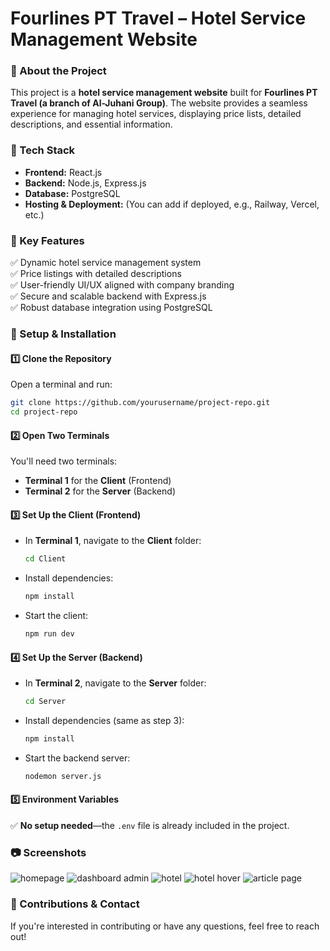 # Fourlines PT Travel – Hotel Service Management Website  

### 🏨 About the Project  
This project is a **hotel service management website** built for **Fourlines PT Travel (a branch of Al-Juhani Group)**. The website provides a seamless experience for managing hotel services, displaying price lists, detailed descriptions, and essential information.  

### 🚀 Tech Stack  
- **Frontend:** React.js  
- **Backend:** Node.js, Express.js  
- **Database:** PostgreSQL  
- **Hosting & Deployment:** (You can add if deployed, e.g., Railway, Vercel, etc.)  

### 🎯 Key Features  
✅ Dynamic hotel service management system  
✅ Price listings with detailed descriptions  
✅ User-friendly UI/UX aligned with company branding  
✅ Secure and scalable backend with Express.js  
✅ Robust database integration using PostgreSQL  

### 🔧 Setup & Installation  

#### 1️⃣ Clone the Repository  
Open a terminal and run:  
```bash
git clone https://github.com/yourusername/project-repo.git
cd project-repo
```

#### 2️⃣ Open Two Terminals  
You'll need two terminals:  
- **Terminal 1** for the **Client** (Frontend)  
- **Terminal 2** for the **Server** (Backend)  

#### 3️⃣ Set Up the Client (Frontend)  
- In **Terminal 1**, navigate to the **Client** folder:  
  ```bash
  cd Client
  ```  
- Install dependencies:  
  ```bash
  npm install
  ```
- Start the client:  
  ```bash
  npm run dev
  ```

#### 4️⃣ Set Up the Server (Backend)  
- In **Terminal 2**, navigate to the **Server** folder:  
  ```bash
  cd Server
  ```
- Install dependencies (same as step 3):  
  ```bash
  npm install
  ```
- Start the backend server:  
  ```bash
  nodemon server.js
  ```

#### 5️⃣ Environment Variables  
✅ **No setup needed**—the `.env` file is already included in the project.  

### 📷 Screenshots  
![homepage](https://github.com/user-attachments/assets/947803f6-ab33-4b24-8472-ee5d3cbad6bc)
![dashboard admin](https://github.com/user-attachments/assets/0516fc76-bb40-4e1f-abd6-5411ed4657f5)
![hotel](https://github.com/user-attachments/assets/84548740-4f03-4da5-afa1-0ccac7db944e)
![hotel hover](https://github.com/user-attachments/assets/f06c3d22-6aae-4660-8cf6-6e188778f051)
![article page](https://github.com/user-attachments/assets/bf90b418-f8e7-4f18-867e-97dde3790b1e)


### 📌 Contributions & Contact  
If you're interested in contributing or have any questions, feel free to reach out!  
